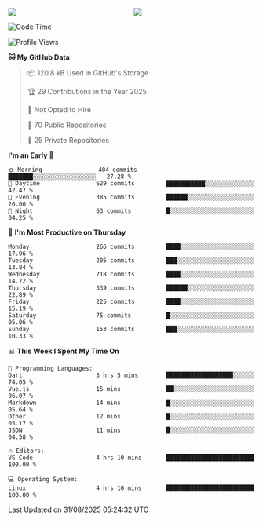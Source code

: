 <p style="display:flex;align-items:center;column-gap:0.5rem;" align="center">
  <img style="flex-grow:1;align-self:stretch;object-fit:cover;"  src ="https://github-readme-stats.vercel.app/api?username=gnoluv9x&show_icons=true&count_private=true&theme=chartreuse-dark&hide_border=true">
  <img style="flex-grow:1;align-self:stretch;object-fit:cover;"src ="https://github-readme-stats.vercel.app/api/top-langs/?username=gnoluv9x&layout=compact&hide_border=true&theme=chartreuse-dark&&langs_count=6&hide=jupyter%20notebook,tex,css,php&exclude_repo=Pacman-AI">
</p>

<!--START_SECTION:waka-->
![Code Time](http://img.shields.io/badge/Code%20Time-1%2C102%20hrs%2046%20mins-blue)

![Profile Views](http://img.shields.io/badge/Profile%20Views-0-blue)

**🐱 My GitHub Data** 

> 📦 120.8 kB Used in GitHub's Storage 
 > 
> 🏆 29 Contributions in the Year 2025
 > 
> 🚫 Not Opted to Hire
 > 
> 📜 70 Public Repositories 
 > 
> 🔑 25 Private Repositories 
 > 
**I'm an Early 🐤** 

```text
🌞 Morning                404 commits         ███████░░░░░░░░░░░░░░░░░░   27.28 % 
🌆 Daytime                629 commits         ███████████░░░░░░░░░░░░░░   42.47 % 
🌃 Evening                385 commits         ██████░░░░░░░░░░░░░░░░░░░   26.00 % 
🌙 Night                  63 commits          █░░░░░░░░░░░░░░░░░░░░░░░░   04.25 % 
```
📅 **I'm Most Productive on Thursday** 

```text
Monday                   266 commits         ████░░░░░░░░░░░░░░░░░░░░░   17.96 % 
Tuesday                  205 commits         ███░░░░░░░░░░░░░░░░░░░░░░   13.84 % 
Wednesday                218 commits         ████░░░░░░░░░░░░░░░░░░░░░   14.72 % 
Thursday                 339 commits         ██████░░░░░░░░░░░░░░░░░░░   22.89 % 
Friday                   225 commits         ████░░░░░░░░░░░░░░░░░░░░░   15.19 % 
Saturday                 75 commits          █░░░░░░░░░░░░░░░░░░░░░░░░   05.06 % 
Sunday                   153 commits         ███░░░░░░░░░░░░░░░░░░░░░░   10.33 % 
```


📊 **This Week I Spent My Time On** 

```text
💬 Programming Languages: 
Dart                     3 hrs 5 mins        ███████████████████░░░░░░   74.05 % 
Vue.js                   15 mins             ██░░░░░░░░░░░░░░░░░░░░░░░   06.07 % 
Markdown                 14 mins             █░░░░░░░░░░░░░░░░░░░░░░░░   05.64 % 
Other                    12 mins             █░░░░░░░░░░░░░░░░░░░░░░░░   05.17 % 
JSON                     11 mins             █░░░░░░░░░░░░░░░░░░░░░░░░   04.58 % 

🔥 Editors: 
VS Code                  4 hrs 10 mins       █████████████████████████   100.00 % 

💻 Operating System: 
Linux                    4 hrs 10 mins       █████████████████████████   100.00 % 
```


 Last Updated on 31/08/2025 05:24:32 UTC
<!--END_SECTION:waka-->

